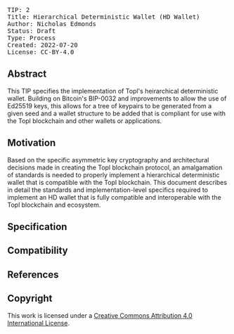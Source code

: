 <pre>
TIP: 2
Title: Hierarchical Deterministic Wallet (HD Wallet)
Author: Nicholas Edmonds 
Status: Draft
Type: Process
Created: 2022-07-20
License: CC-BY-4.0
</pre>

## Abstract

This TIP specifies the implementation of Topl's heirarchical deterministic wallet. Building on Bitcoin's BIP-0032 and improvements to allow the use of Ed25519 keys, this allows for a tree of keypairs to be generated from a given seed and a wallet structure to be added that is compliant for use with the Topl blockchain and other wallets or applications.

## Motivation

Based on the specific asymmetric key cryptography and architectural decisions made in creating the Topl blockchain protocol, an amalgamation of standards is needed to properly implement a hierarchical deterministic wallet that is compatible with the Topl blockchain. This document describes in detail the standards and implementation-level specifics required to implement an HD wallet that is fully compatible and interoperable with the Topl blockchain and ecosystem.

## Specification



## Compatibility

## References


## Copyright

This work is licensed under a
[Creative Commons Attribution 4.0 International License][cc-by].

[cc-by]: https://creativecommons.org/licenses/by/4.0/